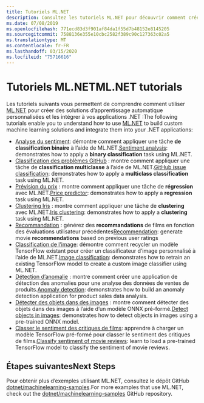 ```yaml
---
title: Tutoriels ML.NET
description: Consultez les tutoriels ML.NET pour découvrir comment créer des solutions IA personnalisées et comment les intégrer à vos applications .NET.
ms.date: 07/08/2019
ms.openlocfilehash: 771ecd83d3f901af84da1f55d7b48152e8145205
ms.sourcegitcommit: 7588136e355e10cbc2582f389c90c127363c02a5
ms.translationtype: MT
ms.contentlocale: fr-FR
ms.lasthandoff: 03/15/2020
ms.locfileid: "75716616"
---
```

# <a name="mlnet-tutorials"></a><span data-ttu-id="47a51-103">Tutoriels ML.NET</span><span class="sxs-lookup"><span data-stu-id="47a51-103">ML.NET tutorials</span></span>

<span data-ttu-id="47a51-104">Les tutoriels suivants vous permettent de comprendre comment utiliser [ML.NET](../index.yml) pour créer des solutions d’apprentissage automatique personnalisées et les intégrer à vos applications .NET :</span><span class="sxs-lookup"><span data-stu-id="47a51-104">The following tutorials enable you to understand how to use [ML.NET](../index.yml) to build custom machine learning solutions and integrate them into your .NET applications:</span></span>

- <span data-ttu-id="47a51-105">[Analyse du sentiment](sentiment-analysis.md): démontre comment appliquer une tâche **de classification binaire** à l’aide de ML.NET.</span><span class="sxs-lookup"><span data-stu-id="47a51-105">[Sentiment analysis](sentiment-analysis.md): demonstrates how to apply a **binary classification** task using ML.NET.</span></span>
- <span data-ttu-id="47a51-106">[Classification des problèmes GitHub](github-issue-classification.md) : montre comment appliquer une tâche de **classification multiclasse** à l’aide de ML.NET.</span><span class="sxs-lookup"><span data-stu-id="47a51-106">[GitHub issue classification](github-issue-classification.md): demonstrates how to apply a **multiclass classification** task using ML.NET.</span></span>
- <span data-ttu-id="47a51-107">[Prévision du prix](predict-prices.md) : montre comment appliquer une tâche de **régression** avec ML.NET.</span><span class="sxs-lookup"><span data-stu-id="47a51-107">[Price predictor](predict-prices.md): demonstrates how to apply a **regression** task using ML.NET.</span></span>
- <span data-ttu-id="47a51-108">[Clustering Iris](iris-clustering.md) : montre comment appliquer une tâche de **clustering** avec ML.NET.</span><span class="sxs-lookup"><span data-stu-id="47a51-108">[Iris clustering](iris-clustering.md): demonstrates how to apply a **clustering** task using ML.NET.</span></span>
- <span data-ttu-id="47a51-109">[Recommandation](movie-recommendation.md) : générez des **recommandations** de films en fonction des évaluations utilisateur précédentes</span><span class="sxs-lookup"><span data-stu-id="47a51-109">[Recommendation](movie-recommendation.md): generate movie **recommendations** based on previous user ratings</span></span>
- <span data-ttu-id="47a51-110">[Classification de l’image](image-classification.md): démontre comment recycler un modèle TensorFlow existant pour créer un classificateur d’image personnalisé à l’aide de ML.NET.</span><span class="sxs-lookup"><span data-stu-id="47a51-110">[Image classification](image-classification.md): demonstrates how to retrain an existing TensorFlow model to create a custom image classifier using ML.NET.</span></span>
- <span data-ttu-id="47a51-111">[Détection d’anomalie](sales-anomaly-detection.md) : montre comment créer une application de détection des anomalies pour une analyse des données de ventes de produits.</span><span class="sxs-lookup"><span data-stu-id="47a51-111">[Anomaly detection](sales-anomaly-detection.md): demonstrates how to build an anomaly detection application for product sales data analysis.</span></span>
- <span data-ttu-id="47a51-112">[Détecter des objets dans des images](object-detection-onnx.md) : montre comment détecter des objets dans des images à l’aide d’un modèle ONNX pré-formé.</span><span class="sxs-lookup"><span data-stu-id="47a51-112">[Detect objects in images](object-detection-onnx.md): demonstrates how to detect objects in images using a pre-trained ONNX model.</span></span>
- <span data-ttu-id="47a51-113">[Classer le sentiment des critiques de films](text-classification-tf.md): apprendre à charger un modèle TensorFlow pré-formé pour classer le sentiment des critiques de films.</span><span class="sxs-lookup"><span data-stu-id="47a51-113">[Classify sentiment of movie reviews](text-classification-tf.md): learn to load a pre-trained TensorFlow model to classify the sentiment of movie reviews.</span></span>

## <a name="next-steps"></a><span data-ttu-id="47a51-114">Étapes suivantes</span><span class="sxs-lookup"><span data-stu-id="47a51-114">Next Steps</span></span>

<span data-ttu-id="47a51-115">Pour obtenir plus d’exemples utilisant ML.NET, consultez le dépôt GitHub [dotnet/machinelearning-samples](https://github.com/dotnet/machinelearning-samples).</span><span class="sxs-lookup"><span data-stu-id="47a51-115">For more examples that use ML.NET, check out the [dotnet/machinelearning-samples](https://github.com/dotnet/machinelearning-samples) GitHub repository.</span></span>
